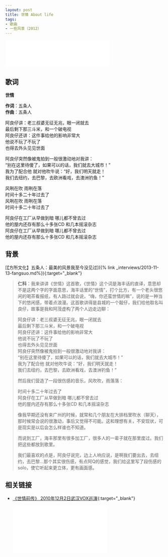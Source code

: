 ```yaml
---
layout: post
title: 世情 About life
tags:
- 歌曲
- 一些风景（2012）
---
```


<iframe frameborder="no" border="0" marginwidth="0" marginheight="0" width=330 height=86 src="//music.163.com/outchain/player?type=2&id=28587865&auto=1&height=66"></iframe>

## 歌词

**世情**

**作词**：五条人  
**作曲**：五条人

阿良仔讲：老三叔婆无征无兆，眼一闭就去  
最后剩下那三斗米，和一个破电视  
阿良仔还讲：这件事给他的影响非常大  
他说不玩了不玩了  
也得去外头见见世面

阿良仔突然像被鬼拍到一般很激动地对我讲：  
“别在这里待傻了，如果可以的话，我们就去大城市！”  
我为了配合他 就对他吹牛说：“好，我们明天就走！  
我们去纽约，去巴黎，去欧洲看戏，去澳洲钓鱼！”

风咧在吹 雨咧在落  
时间十多二十年过去了  
风咧在吹 雨咧在落  
时间十多二十年过去了

阿良仔在工厂从早做到暗 哪儿都不曾去过  
他的屋内还存有那么十多张CD 和几本摇滚杂志  
阿良仔在工厂从早做到暗 哪儿都不曾去过  
他的屋内还存有那么十多张CD 和几本摇滚杂志

## 背景

[【方所文化】五条人：最美的风景我至今没见过]({% link _interviews/2013-11-13-fangsuo.md%}){:target="_blank"}

> **仁科**：我来讲讲《世情》这首歌，《世情》这个词是海丰话的直译，意思却不是这两个字的字面意思，海丰话里的“世情”，打个比方，有一个老头很悠闲的喝茶看报纸，有人路过就会说，“嗨，你还蛮世情的嘛”，说的是一种当下的悠闲感，带着点浪漫。这首歌讲得是县城的一个靓仔，我们给他取名叫良仔，故事是我和阿茂虚构了两个人边走边聊：
>
> 阿良仔讲：老三叔婆无征无兆，眼一闭就去  
> 最后剩下那三斗米，和一个破电视  
> 阿良仔还讲：这件事给他的影响非常大  
> 他说不玩了不玩了  
> 也得去外头见见世面  
> 阿良仔突然像被鬼拍到一般很激动地对我讲：  
> “别在这里待傻了，如果可以的话，我们就去大城市！”  
> 我为了配合他 就对他吹牛说：“好，我们明天就走！  
> 我们去纽约，去巴黎，去欧洲看戏，去澳洲钓鱼！”
>
> 然后我们营造了一段很伤感的音乐，风吹吹，雨落落：
>
> 时间十多二十年过去了  
> 阿良仔在工厂从早做到暗 哪儿都不曾去过  
> 他的屋内还存有那么十多张CD 和几本摇滚杂志  
>
> 像我早期还没有来广州的时候，就常和几个朋友在大排档里吹水（聊天），那时候常会说的很激动，事后又觉得不可能。这和理想有关，不安现状，可是现实是以后会怎么样谁也不知道。
>
> 而说到工厂，海丰那里有很多加工厂，很多人的一辈子就在那里度过。我们把这些都放到歌里。
>
> 我们最喜欢的点是，阿良仔说完，边上人响应说，是啊我们要出去，去纽约，去巴黎...那个其实很伤感，有点阿Q的感觉，我们给这里写了段伤感的solo，使它听起来更立体，更有画面感。

## 相关链接

* [《世情前传》 2010年12月2日武汉VOX巡演](https://www.bilibili.com/video/BV1yZ4y1N7hc/){:target="_blank"}
  
  <div class="iframe-container"><iframe class="responsive-iframe" src="//player.bilibili.com/player.html?aid=372150618&bvid=BV1yZ4y1N7hc&cid=239124704&page=1" frameborder="no" allowfullscreen="true"></iframe></div>

